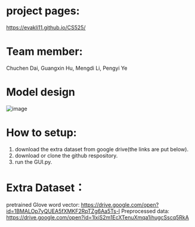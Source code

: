 # project pages:
https://evakli11.github.io/CS525/

# Team member: 
Chuchen Dai, Guangxin Hu, Mengdi Li, Pengyi Ye

# Model design
![image](http://github.com/evakli11/CS525/raw/master/pages/images/workflow.png)

# How to setup:
1. download the extra dataset from google drive(the links are put below).
2. download or clone the github respository.
3. run the GUI.py.

# Extra Dataset：
pretrained Glove word vector: https://drive.google.com/open?id=1BMALOp7yQUEA5fXMKF2RpTZg6Aa5Ts-l
Preprocessed data: https://drive.google.com/open?id=1lxiS2m1EcXTenuXmqa1ihugcSscq5RkA



